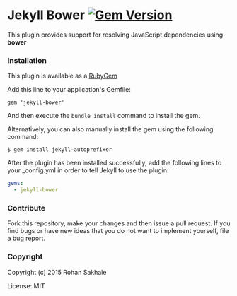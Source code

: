 # Jekyll Bower [![Gem Version](https://badge.fury.io/rb/jekyll-bower.svg)](https://badge.fury.io/rb/jekyll-bower)

This plugin provides support for resolving JavaScript dependencies using **bower**

### Installation

This plugin is available as a [RubyGem](https://rubygems.org/gems/jekyll-bower/)

Add this line to your application's Gemfile:

```
gem 'jekyll-bower'
```

And then execute the `bundle install` command to install the gem.

Alternatively, you can also manually install the gem using the following command:

```
$ gem install jekyll-autoprefixer
```

After the plugin has been installed successfully, add the following lines to your _config.yml in order to tell Jekyll to use the plugin:

```yaml
gems:
  - jekyll-bower
```

### Contribute

Fork this repository, make your changes and then issue a pull request. If you find bugs or have new ideas that you do not want to implement yourself, file a bug report.

### Copyright

Copyright (c) 2015 Rohan Sakhale

License: MIT